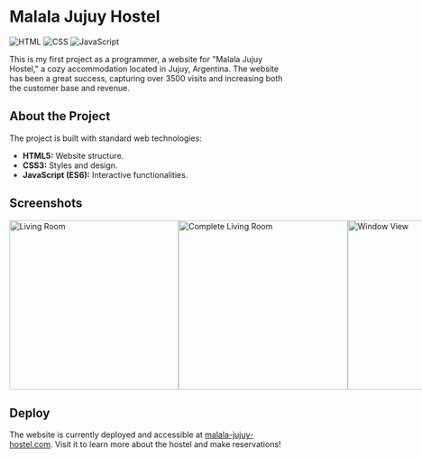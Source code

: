 # Malala Jujuy Hostel

![HTML](https://img.shields.io/badge/HTML-5-orange?style=flat&logo=html5)
![CSS](https://img.shields.io/badge/CSS-3-blue?style=flat&logo=css3)
![JavaScript](https://img.shields.io/badge/JavaScript-ES6-yellow?style=flat&logo=javascript)

This is my first project as a programmer, a website for "Malala Jujuy Hostel," a cozy accommodation located in Jujuy, Argentina. The website has been a great success, capturing over 3500 visits and increasing both the customer base and revenue.

## About the Project

The project is built with standard web technologies:

- **HTML5:** Website structure.
- **CSS3:** Styles and design.
- **JavaScript (ES6):** Interactive functionalities.

## Screenshots

<div style="display:flex; flex-direction:row;">
  <img width="300px" src="https://malalajujuyhostel.com/imagenes/11.jpg" alt="Living Room">
  <img width="300px" src="https://malalajujuyhostel.com/imagenes/6.jpg" alt="Complete Living Room">
  <img width="300px" src="https://malalajujuyhostel.com/imagenes/3.jpg" alt="Window View">
  <img width="300px" src="https://malalajujuyhostel.com/imagenes/5.jpg" alt="Computer Area">
  <img width="300px" src="https://malalajujuyhostel.com/imagenes/9.jpg" alt="Room">
</div>

## Deploy

The website is currently deployed and accessible at [malala-jujuy-hostel.com](https://www.malalajujuyhostel.com). Visit it to learn more about the hostel and make reservations!



